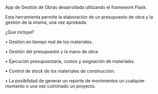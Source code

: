 App de Gestión de Obras desarrollada utilizando el framework Flask.


Esta herramienta permite la elaboración de un presupuesto de obra y la gestión de la misma, una vez aprobada.

¿Que incluye?


•	Gestión en tiempo real de los materiales.

•	Gestión del presupuesto y la mano de obra.

•	Ejecución presupuestaria, costos y asignación de materiales.

•	Control de stock de los materiales de construcción.

•	La posibilidad de generar un reporte de movimientos un cualquier momento o una vez culminado un proyecto.

